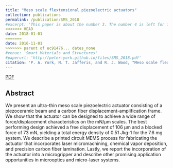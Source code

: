 ```yaml
---
title: "Meso scale flextensional piezoelectric actuators"
collection: publications
permalink: /publication/SMS_2018
#excerpt: 'This paper is about the number 3. The number 4 is left for future work.'
<<<<<<< HEAD
date: 2018-01-01
=======
date: 2016-11-01
>>>>>>> parent of ec91476... dates_none
#venue: 'Smart Materials and Structures'
#paperurl: 'http://peter-york.github.io/files/SMS_2018.pdf'
citation: 'P. A. York, N. T. Jafferis, and R. J. Wood, "Meso scale flextensional piezoelectric actuators," Smart Materials and Structures, vol. 27, no. 1, p. 015 008, 2017.'
---
```


[PDF](http://peter-york.github.io/files/SMS_2018.pdf)

Abstract
--------------
We present an ultra-thin meso scale piezoelectric actuator consisting of a piezoceramic beam and
a carbon fiber displacement-amplification frame. We show that the actuator can be designed to
achieve a wide range of force/displacement characteristics on the mN/μm scales. The best
performing design achieved a free displacement of 106 μm and a blocked force of 73 mN,
yielding a total energy density of 0.51 Jkg-1 for the 7.6 mg system. We describe a printed circuit
MEMS process for fabricating the actuator that incorporates laser micromachining, chemical
vapor deposition, and precision carbon fiber lamination. Lastly, we report the incorporation of
the actuator into a microgripper and describe other promising application opportunities in microoptics
and micro-laser systems.
